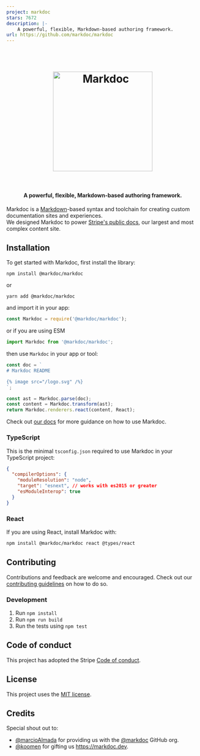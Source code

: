 ```yaml
---
project: markdoc
stars: 7672
description: |-
    A powerful, flexible, Markdown-based authoring framework.
url: https://github.com/markdoc/markdoc
---
```


<h1 align="center">
  <br>
    <img src="https://user-images.githubusercontent.com/62121649/167893184-a2b69260-ca9e-4a77-a5bc-63b8135ae5db.png" alt="Markdoc" width="260">
  <br>
  <br>
</h1>

<h4 align="center">A powerful, flexible, Markdown-based authoring framework.</h4>

Markdoc is a [Markdown](https://commonmark.org)-based syntax and toolchain for creating custom documentation sites and experiences.  
We designed Markdoc to power [Stripe's public docs](http://stripe.com/docs), our largest and most complex content site.

## Installation

To get started with Markdoc, first install the library:

```shell
npm install @markdoc/markdoc
```

or

```shell
yarn add @markdoc/markdoc
```

and import it in your app:

```js
const Markdoc = require('@markdoc/markdoc');
```

or if you are using ESM

```js
import Markdoc from '@markdoc/markdoc';
```

then use `Markdoc` in your app or tool:

```js
const doc = `
# Markdoc README

{% image src="/logo.svg" /%}
`;

const ast = Markdoc.parse(doc);
const content = Markdoc.transform(ast);
return Markdoc.renderers.react(content, React);
```

Check out [our docs](https://markdoc.dev/docs) for more guidance on how to use Markdoc.

### TypeScript

This is the minimal `tsconfig.json` required to use Markdoc in your TypeScript project:

```json
{
  "compilerOptions": {
    "moduleResolution": "node",
    "target": "esnext", // works with es2015 or greater
    "esModuleInterop": true
  }
}
```

### React

If you are using React, install Markdoc with:

```sh
npm install @markdoc/markdoc react @types/react
```

## Contributing

Contributions and feedback are welcome and encouraged. Check out our [contributing guidelines](.github/CONTRIBUTING.md) on how to do so.

### Development

1. Run `npm install`
1. Run `npm run build`
1. Run the tests using `npm test`

## Code of conduct

This project has adopted the Stripe [Code of conduct](.github/CODE_OF_CONDUCT.md).

## License

This project uses the [MIT license](LICENSE).

## Credits

Special shout out to:

- [@marcioAlmada](https://github.com/marcioAlmada) for providing us with the [@markdoc](https://github.com/markdoc) GitHub org.
- [@koomen](https://github.com/koomen) for gifting us https://markdoc.dev.

